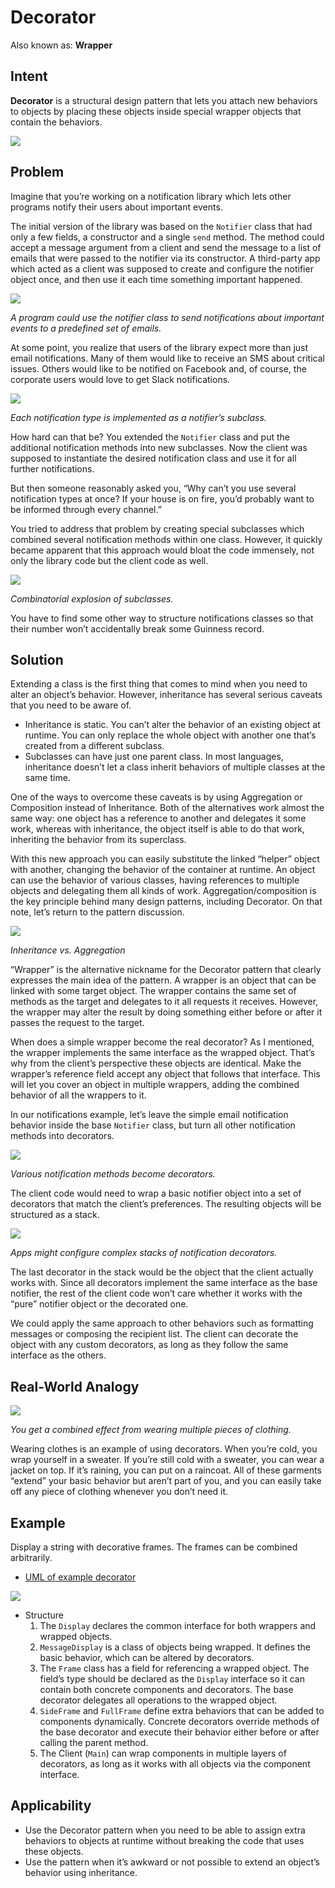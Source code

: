 # Decorator
Also known as: **Wrapper**

## Intent
**Decorator** is a structural design pattern that lets you attach new behaviors to objects by placing these objects inside special wrapper objects that contain the behaviors.

![](imgs/decorator.png)

## Problem
Imagine that you’re working on a notification library which lets other programs notify their users about important events.

The initial version of the library was based on the `Notifier` class that had only a few fields, a constructor and a single `send` method. The method could accept a message argument from a client and send the message to a list of emails that were passed to the notifier via its constructor. A third-party app which acted as a client was supposed to create and configure the notifier object once, and then use it each time something important happened.

![](imgs/problem1-en.png)

*A program could use the notifier class to send notifications about important events to a predefined set of emails.*

At some point, you realize that users of the library expect more than just email notifications. Many of them would like to receive an SMS about critical issues. Others would like to be notified on Facebook and, of course, the corporate users would love to get Slack notifications.

![](imgs/problem2.png)

*Each notification type is implemented as a notifier’s subclass.*

How hard can that be? You extended the `Notifier` class and put the additional notification methods into new subclasses. Now the client was supposed to instantiate the desired notification class and use it for all further notifications.

But then someone reasonably asked you, “Why can’t you use several notification types at once? If your house is on fire, you’d probably want to be informed through every channel.”

You tried to address that problem by creating special subclasses which combined several notification methods within one class. However, it quickly became apparent that this approach would bloat the code immensely, not only the library code but the client code as well.

![](imgs/problem3.png)

*Combinatorial explosion of subclasses.*

You have to find some other way to structure notifications classes so that their number won’t accidentally break some Guinness record.

## Solution

Extending a class is the first thing that comes to mind when you need to alter an object’s behavior. However, inheritance has several serious caveats that you need to be aware of.

- Inheritance is static. You can’t alter the behavior of an existing object at runtime. You can only replace the whole object with another one that’s created from a different subclass.
- Subclasses can have just one parent class. In most languages, inheritance doesn’t let a class inherit behaviors of multiple classes at the same time.

One of the ways to overcome these caveats is by using Aggregation or Composition  instead of Inheritance. Both of the alternatives work almost the same way: one object has a reference to another and delegates it some work, whereas with inheritance, the object itself is able to do that work, inheriting the behavior from its superclass.

With this new approach you can easily substitute the linked “helper” object with another, changing the behavior of the container at runtime. An object can use the behavior of various classes, having references to multiple objects and delegating them all kinds of work. Aggregation/composition is the key principle behind many design patterns, including Decorator. On that note, let’s return to the pattern discussion.

![](imgs/solution1-en.png)

*Inheritance vs. Aggregation*

“Wrapper” is the alternative nickname for the Decorator pattern that clearly expresses the main idea of the pattern. A wrapper is an object that can be linked with some target object. The wrapper contains the same set of methods as the target and delegates to it all requests it receives. However, the wrapper may alter the result by doing something either before or after it passes the request to the target.

When does a simple wrapper become the real decorator? As I mentioned, the wrapper implements the same interface as the wrapped object. That’s why from the client’s perspective these objects are identical. Make the wrapper’s reference field accept any object that follows that interface. This will let you cover an object in multiple wrappers, adding the combined behavior of all the wrappers to it.

In our notifications example, let’s leave the simple email notification behavior inside the base `Notifier` class, but turn all other notification methods into decorators.

![](imgs/solution2.png)

*Various notification methods become decorators.*

The client code would need to wrap a basic notifier object into a set of decorators that match the client’s preferences. The resulting objects will be structured as a stack.

![](imgs/solution3-en.png)

*Apps might configure complex stacks of notification decorators.*

The last decorator in the stack would be the object that the client actually works with. Since all decorators implement the same interface as the base notifier, the rest of the client code won’t care whether it works with the “pure” notifier object or the decorated one.

We could apply the same approach to other behaviors such as formatting messages or composing the recipient list. The client can decorate the object with any custom decorators, as long as they follow the same interface as the others.

## Real-World Analogy
![](imgs/decorator-comic-1.png)

*You get a combined effect from wearing multiple pieces of clothing.*

Wearing clothes is an example of using decorators. When you’re cold, you wrap yourself in a sweater. If you’re still cold with a sweater, you can wear a jacket on top. If it’s raining, you can put on a raincoat. All of these garments “extend” your basic behavior but aren’t part of you, and you can easily take off any piece of clothing whenever you don’t need it.

## Example
Display a string with decorative frames. The frames can be combined arbitrarily.
- [UML of example decorator](https://htmlpreview.github.io/?https://github.com/takaakit/uml-diagram-for-python-design-pattern-examples/blob/master/structural_patterns/decorator/DiagramMap.html)

![](imgs/uml-decorator.jpg)

- Structure
    1. The `Display` declares the common interface for both wrappers and wrapped objects.
    2. `MessageDisplay` is a class of objects being wrapped. It defines the basic behavior, which can be altered by decorators.
    3. The `Frame` class has a field for referencing a wrapped object. The field’s type should be declared as the `Display` interface so it can contain both concrete components and decorators. The base decorator delegates all operations to the wrapped object.
    4. `SideFrame` and `FullFrame` define extra behaviors that can be added to components dynamically. Concrete decorators override methods of the base decorator and execute their behavior either before or after calling the parent method.
    5. The Client (`Main`) can wrap components in multiple layers of decorators, as long as it works with all objects via the component interface.

## Applicability
- Use the Decorator pattern when you need to be able to assign extra behaviors to objects at runtime without breaking the code that uses these objects.
- Use the pattern when it’s awkward or not possible to extend an object’s behavior using inheritance.